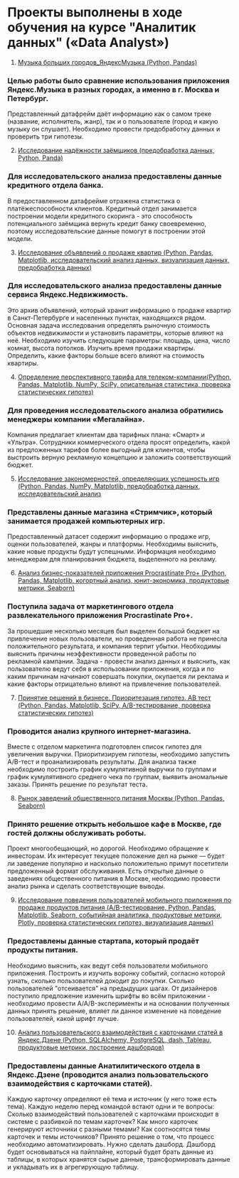 # Проекты выполнены в ходе обучения на курсе "Аналитик данных" («Data Analyst»)

1.	[Музыка больших городов_ЯндексМузыка (Python, Pandas)](https://github.com/OlgaMikhalyova/New-portfolio/tree/main/Проект_1)

### Целью работы было сравнение использования приложения Яндекс.Музыка в разных городах, а именно в г. Москва и Петербург. 

Представленный датафрейм даёт информацию как о самом треке (название, исполнитель, жанр), так и о пользователе (город и какую музыку он слушает). Необходимо провести предобработку данных и проверить три гипотезы.

2.	[Исследование надёжности заёмщиков (предобработка данных, Python, Panda)](https://github.com/OlgaMikhalyova/New-portfolio/tree/main/Проект_2)

### Для исследовательского анализа предоставлены данные кредитного отдела банка. 

В предоставленном датафрейме отражена статистика о платёжеспособности клиентов. Кредитный отдел занимается построении модели кредитного скоринга - это способность потенциального заёмщика вернуть кредит банку своевременно, поэтому исследовательские данные помогут в построении этой модели.

3.	[Исследование объявлений о продаже квартир (Python, Pandas, Matplotlib, исследовательский анализ данных, визуализация данных, предобработка данных)](https://github.com/OlgaMikhalyova/New-portfolio/tree/main/Проект_3)

### Для исследовательского анализа предоставлены данные сервиса Яндекс.Недвижимость. 

Это архив объявлений, который хранит информацию о продаже квартир в Санкт-Петербурге и населенных пунктах, находящихся рядом. Основная задача исследования определять рыночную стоимость объектов недвижимости и установить параметры, которые влияют на неё. Необходимо изучить следующие параметры: площадь, цена, число комнат, высота потолков. Изучить время продажи квартиры. Определить, какие факторы больше всего влияют на стоимость квартиры.

4.	[Определение перспективного тарифа для телеком-компании(Python, Pandas, Matplotlib, NumPy, SciPy, описательная статистика, проверка статистических гипотез)](https://github.com/OlgaMikhalyova/New-portfolio/tree/main/Проект_4)

### Для проведения исследовательского анализа обратились менеджеры компании «Мегалайна». 

Компания предлагает клиентам два тарифных плана: «Смарт» и «Ультра». Сотрудники коммерческого отдела просят определить, какой из предложенных тарифов более выгодный для клиентов, чтобы выстроить верную рекламную концепцию и заложить соответствующий бюджет.

5.	[Исследование закономерностей, определяющих успешность игр (Python, Pandas, NumPy, Matplotlib, предобработка данных, исследовательский анализ](https://github.com/OlgaMikhalyova/New-portfolio/tree/main/Проект_5)

### Представлены данные магазина «Стримчик», который занимается продажей компьютерных игр. 

Предоставленный датасет содержит информацию о продаже игр, оценки пользователей, жанры и платформы. Необходимы выяснить, какие новые продукты будут успешными. Информация необходимо менеджерам для планирования бюджета, выделенного на рекламу.

6.	[Анализ бизнес-показателей приложения Procrastinate Pro+ (Python, Pandas, Matplotlib, когортный анализ, юнит-экономика, продуктовые метрики, Seaborn)](https://github.com/OlgaMikhalyova/New-portfolio/tree/main/Проект_6)

### Поступила задача от маркетингового отдела развлекательного приложения Procrastinate Pro+. 

За прошедшие несколько месяцев был выделен большой бюджет на привлечение новых пользователи, но проведенная работа не принесла положительного результата, и компания терпит убытки. Необходимы выяснить причины неэффективности проведенной работы по рекламной кампании. Задача - провести анализ данных и выяснить, как пользователю ведут себя в использовании приложения, когда и по каким причинам начинают 
совершать покупки, окупается ли реклама и какие факторы отрицательно влияют на привлечение пользователей.

7.	[Принятие решений в бизнесе. Приоритезация гипотез. AB тест (Python, Pandas, Matplotlib, SciPy, A/B-тестирование, проверка статистических гипотез)](https://github.com/OlgaMikhalyova/New-portfolio/tree/main/Проект_7)

### Проводится анализ крупного интернет-магазина. 

Вместе с отделом маркетинга подготовлен список гипотез для увеличения выручки. Приоритизируем гипотезы, необходимо запустить A/B-тест и проанализировать результаты. Для анализа также необходимо построить график кумулятивной выручки по группам и график кумулятивного среднего чека по группам, выявить аномальные заказы. Принять решение по результат теста.

8.	[Рынок заведений общественного питания Москвы (Python, Pandas, Seaborn)](https://github.com/OlgaMikhalyova/New-portfolio/tree/main/Проект_8)

### Принято решение открыть небольшое кафе в Москве, где гостей должны обслуживать роботы. 

Проект многообещающий, но дорогой. Необходимо обращение к инвесторам. Их интересует текущее положение дел на рынке — будет ли заведение популярно и насколько положительно примут посетители предложенный формат обслуживания. Есть открытые данные о заведениях общественного питания в Москве, необходимо провести анализ рынка и сделать соответствующие выводы.

9.	[Исследование поведения пользователей мобильного приложения по продаже продуктов питания (A/B-тестирование, Python, Pandas, Matplotlib, Seaborn, событийная аналитика, продуктовые метрики, Plotly, проверка статистических гипотез, визуализация данных)](https://github.com/OlgaMikhalyova/New-portfolio/tree/main/Проект_9)

### Предоставлены данные стартапа, который продаёт продукты питания. 

Необходимо выяснить, как ведут себя пользователи мобильного приложения. Построить и изучить воронку событий, согласно которой узнать, сколько пользователей доходит до покупки. Сколько пользователей "отсеивается" на предыдущих шагах. От дизайнеров поступило предложение изменить шрифты во всём приложении - необходимо провести A/A/B-эксперименты и на основании полученных данных принять решение, влияет ли данное изменение на поведение пользователей, какой шрифт лучше.

10.	[Анализ пользовательского взаимодействия с карточками статей в Яндекс.Дзене (Python, SQLAlchemy, PostgreSQL, dash, Tableau, продуктовые метрики, построение дашбордов)](https://github.com/OlgaMikhalyova/New-portfolio/tree/main/Проект_10)

### Предоставлены данные Анатилитического отдела в Яндекс.Дзене (проводится анализ пользовательского взаимодействия с карточками статей).

Каждую карточку определяют её тема и источник (у него тоже есть тема). Каждую неделю перед командой встают одни и те вопросы:
Сколько взаимодействий пользователей с карточками происходит в системе с разбивкой по темам карточек?
Как много карточек генерируют источники с разными темами?
Как соотносятся темы карточек и темы источников?
Принято решение о том, что процесс необходимо автоматизировать. Нужно сделать дашборд.
Дашборд будет основываться на пайплайне, который будет брать данные из таблицы, в которых хранятся сырые данные, трансформировать данные и укладывать их в агрегирующую таблицу.
